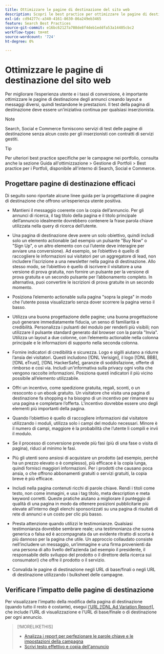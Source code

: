 ```yaml
---
title: Ottimizzare le pagine di destinazione del sito web
description: Scopri le best practice per ottimizzare le pagine di destinazione del tuo sito web.
exl-id: cd94277c-a340-4161-8630-86a249eb3465
feature: Search Best Practices
source-git-commit: e16bc62127a708de8f4deb1eddfa53a14405cbc2
workflow-type: tm+mt
source-wordcount: '724'
ht-degree: 0%

---
```


# Ottimizzare le pagine di destinazione del sito web

Per migliorare l’esperienza utente e i tassi di conversione, è importante ottimizzare le pagine di destinazione degli annunci creando layout e messaggi diversi, quindi testandone le prestazioni. Il test della pagina di destinazione deve essere un’iniziativa continua per qualsiasi inserzionista.

>[!NOTE]
>
>Search, Social e Commerce forniscono servizi di test delle pagine di destinazione senza alcun costo per gli inserzionisti con contratti di servizi gestiti.

>[!TIP]
>
>Per ulteriori best practice specifiche per le campagne nei portfolio, consulta anche la sezione Guida all&#39;ottimizzazione > Gestione di Portfoli > Best practice per i Portfoli, disponibile all&#39;interno di Search, Social e Commerce.<!-- verify convention for referencing Optimization Guide here -->

## Progettare pagine di destinazione efficaci

Di seguito sono riportate alcune linee guida per la progettazione di pagine di destinazione che offrono un’esperienza utente positiva.

* Mantieni il messaggio coerente con la copia dell’annuncio. Per gli annunci di ricerca, il tag titolo della pagina e il titolo principale dell’annuncio idealmente dovrebbero contenere la frase parola chiave utilizzata nella query di ricerca dell’utente.

* Una pagina di destinazione deve avere un solo obiettivo, quindi includi solo un elemento actionable (ad esempio un pulsante &quot;Buy Now&quot; o &quot;Sign Up&quot;, o un altro elemento con cui l’utente deve interagire per avviare una conversione). Ad esempio, se l’obiettivo è quello di raccogliere le informazioni sui visitatori per un aggregatore di lead, non includere l’iscrizione a una newsletter nella pagina di destinazione. Allo stesso modo, se l’obiettivo è quello di iscrivere il visitatore a una versione di prova gratuita, non fornire un pulsante per la versione di prova gratuita e un secondo pulsante per l’abbonamento completo. In alternativa, puoi convertire le iscrizioni di prova gratuite in un secondo momento.

* Posiziona l’elemento actionable sulla pagina &quot;sopra la piega&quot; in modo che l’utente possa visualizzarlo senza dover scorrere la pagina verso il basso.

* Utilizza una buona progettazione delle pagine; una buona progettazione può generare immediatamente fiducia, un senso di familiarità e credibilità. Personalizza i pulsanti del modulo per renderli più visibili; non utilizzare il pulsante standard generato dal browser con la parola &quot;Invia&quot;. Utilizza un layout a due colonne, con l’elemento actionable nella colonna principale e le informazioni di supporto nella seconda colonna.

* Fornire indicatori di credibilità e sicurezza. Logo e sigilli aiutano a ridurre l’ansia dei visitatori. Questi includono [!DNL Verisign], il logo [!DNL BBB], [!DNL eTrust], [!DNL HackerSafe], garanzie di soddisfazione, offerte di rimborso e così via. Includi un&#39;informativa sulla privacy ogni volta che vengono raccolte informazioni. Posiziona questi indicatori il più vicino possibile all’elemento utilizzabile.

* Offri un incentivo, come spedizione gratuita, regali, sconti, o un resoconto o un ebook gratuito. Un visitatore che visita una pagina di destinazione fa shopping e ha bisogno di un incentivo per rimanere su una pagina e completare l’offerta. L’incentivo dovrebbe essere uno degli elementi più importanti della pagina.

* Quando l’obiettivo è quello di raccogliere informazioni dal visitatore utilizzando i moduli, utilizza solo i campi del modulo necessari. Minore è il numero di campi, maggiore è la probabilità che l’utente li compili e invii il modulo.

* Se il processo di conversione prevede più fasi (più di una fase o visita di pagina), riduci al minimo le fasi.

* Più gli utenti sono ansiosi di acquistare un prodotto (ad esempio, perché ha un prezzo elevato o è complesso), più efficace è la copia lunga, quindi fornisci maggiori informazioni. Per i prodotti che causano poca ansia, o che offrono abbonamenti gratuiti o servizi gratuiti, la copia breve è più efficace.

* Includi nella pagina contenuti ricchi di parole chiave. Rendi i titoli come testo, non come immagini, e usa i tag titolo, meta description e meta keyword corretti. Queste pratiche aiutano a migliorare il punteggio di qualità di una pagina in modo da ottenere posizioni pubblicitarie più elevate all’interno degli elenchi sponsorizzati su una pagina di risultati di rete di annunci e un costo per clic più basso.

* Presta attenzione quando utilizzi le testimonianze. Qualsiasi testimonianza dovrebbe sembrare reale; una testimonianza che suona generica o falsa ed è accompagnata da un evidente ritratto di scorta è più dannoso per la pagina che utile. Un approccio collaudato consiste nell’includere un messaggio, un’immagine e una firma provenienti da una persona di alto livello dell’azienda (ad esempio il presidente, il responsabile dello sviluppo del prodotto o il direttore della ricerca sui consumatori) che offre il prodotto o il servizio.

* Convalida le pagine di destinazione negli URL di base/finali o negli URL di destinazione utilizzando i bulksheet delle campagne.

## Verificare l’impatto delle pagine di destinazione

Per visualizzare l&#39;impatto della modifica della pagina di destinazione (quando tutto il resto è costante), esegui [l&#39;URL [!DNL Ad Variation Report]](/help/search-social-commerce/reports/management/basic-advanced/ad-variation-report.md), che include l&#39;URL di visualizzazione e l&#39;URL di base/finale o di destinazione per ogni annuncio.

>[!MORELIKETHIS]
>
>* [Analizza i report per perfezionare le parole chiave e le impostazioni della campagna](best-practices-analyze.md)
>* [Scrivi testo effettivo e copia dell&#39;annuncio](best-practices-write.md)
